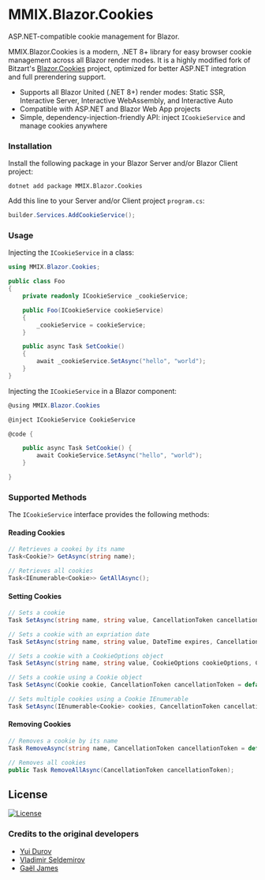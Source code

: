 # MMIX.Blazor.Cookies

ASP.NET-compatible cookie management for Blazor.

MMIX.Blazor.Cookies is a modern, .NET 8+ library for easy browser cookie management across all Blazor render modes. It is a highly modified fork of Bitzart's [Blazor.Cookies](https://github.com/BitzArt/Blazor.Cookies) project, optimized for better ASP.NET integration and full prerendering support.

- Supports all Blazor United (.NET 8+) render modes: Static SSR, Interactive Server, Interactive WebAssembly, and Interactive Auto
- Compatible with ASP.NET and Blazor Web App projects
- Simple, dependency-injection-friendly API: inject `ICookieService` and manage cookies anywhere

### Installation
Install the following package in your Blazor Server and/or Blazor Client project:
```
dotnet add package MMIX.Blazor.Cookies
```
Add this line to your Server and/or Client project `program.cs`:

```csharp
builder.Services.AddCookieService();
```

### Usage

Injecting the `ICookieService` in a class:
```csharp
using MMIX.Blazor.Cookies;

public class Foo
{
    private readonly ICookieService _cookieService;

    public Foo(ICookieService cookieService)
    {
        _cookieService = cookieService;
    }

    public async Task SetCookie()
    {
        await _cookieService.SetAsync("hello", "world");
    }
}
```

Injecting the `ICookieService` in a Blazor component:
```csharp
@using MMIX.Blazor.Cookies

@inject ICookieService CookieService

@code {

    public async Task SetCookie() {
        await CookieService.SetAsync("hello", "world");
    }

}
```
### Supported Methods

The `ICookieService` interface provides the following methods:

#### Reading Cookies
```csharp
// Retrieves a cookei by its name
Task<Cookie?> GetAsync(string name);

// Retrieves all cookies
Task<IEnumerable<Cookie>> GetAllAsync();
```

#### Setting Cookies
```csharp
// Sets a cookie
Task SetAsync(string name, string value, CancellationToken cancellationToken = default);

// Sets a cookie with an expriation date
Task SetAsync(string name, string value, DateTime expires, CancellationToken cancellationToken = default);

// Sets a cookie with a CookieOptions object
Task SetAsync(string name, string value, CookieOptions cookieOptions, CancellationToken cancellationToken = default);

// Sets a cookie using a Cookie object
Task SetAsync(Cookie cookie, CancellationToken cancellationToken = default);

// Sets multiple cookies using a Cookie IEnumerable
Task SetAsync(IEnumerable<Cookie> cookies, CancellationToken cancellationToken = default);
```

#### Removing Cookies
```csharp
// Removes a cookie by its name
Task RemoveAsync(string name, CancellationToken cancellationToken = default);

// Removes all cookies
public Task RemoveAllAsync(CancellationToken cancellationToken);
```

## License

[![License](https://img.shields.io/badge/mit-%230072C6?style=for-the-badge)](https://github.com/themmixproject/MMIX.Blazor.Cookies/blob/main/LICENSE)

### Credits to the original developers
- [Yui Durov](https://github.com/YuriyDurov "Yui Durov")
- [Vladimir Seldemirov](https://github.com/ligowsky "Vladimir Seldemirov")
- [Gaël James](https://github.com/gaelj)
